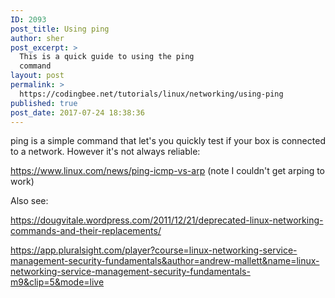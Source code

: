 ```yaml
---
ID: 2093
post_title: Using ping
author: sher
post_excerpt: >
  This is a quick guide to using the ping
  command
layout: post
permalink: >
  https://codingbee.net/tutorials/linux/networking/using-ping
published: true
post_date: 2017-07-24 18:38:36
---
```

ping is a simple command that let's you quickly test if your box is connected to a network. However it's not always reliable:


https://www.linux.com/news/ping-icmp-vs-arp (note I couldn't get arping to work)

Also see: 

https://dougvitale.wordpress.com/2011/12/21/deprecated-linux-networking-commands-and-their-replacements/





https://app.pluralsight.com/player?course=linux-networking-service-management-security-fundamentals&author=andrew-mallett&name=linux-networking-service-management-security-fundamentals-m9&clip=5&mode=live
